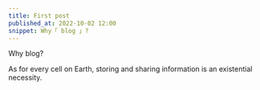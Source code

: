 ```yaml
---
title: First post
published_at: 2022-10-02 12:00
snippet: Why「 blog 」?
---
```


Why blog?

As for every cell on Earth, storing and sharing information is an existential
necessity.

